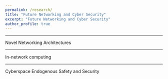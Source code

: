 ```yaml
---
permalink: /research/
title: "Future Networking and Cyber Security"
excerpt: "Future Networking and Cyber Security"
author_profile: true
---
```


------
Novel Networking Architectures

------
In-network computing


------
Cyberspace Endogenous Safety and Security






